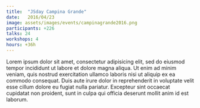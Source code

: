 ```yaml
---
title:  "JSday Campina Grande"
date:   2016/04/23
image: assets/images/events/campinagrande2016.png
participants: +226
talks: 24
workshops: 4
hours: +36h
---
```


Lorem ipsum dolor sit amet, consectetur adipisicing elit, sed do eiusmod tempor incididunt ut labore et dolore magna aliqua. Ut enim ad minim veniam, quis nostrud exercitation ullamco laboris nisi ut aliquip ex ea commodo consequat. Duis aute irure dolor in reprehenderit in voluptate velit esse cillum dolore eu fugiat nulla pariatur. Excepteur sint occaecat cupidatat non proident, sunt in culpa qui officia deserunt mollit anim id est laborum.
